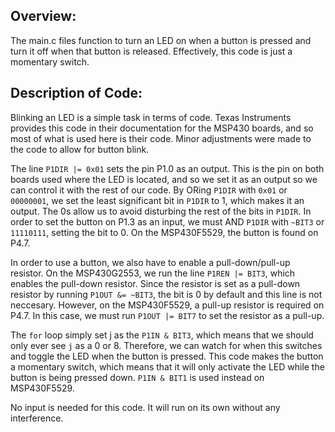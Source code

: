 ## Overview:
The main.c files function to turn an LED on when a button is pressed and turn it off when that button is released. Effectively, this code is just a momentary switch.

## Description of Code:
Blinking an LED is a simple task in terms of code. Texas Instruments provides this code in their documentation for the MSP430 boards, and so most of what is used here is their code. Minor adjustments were made to the code to allow for button blink.

The line `P1DIR |= 0x01` sets the pin P1.0 as an output. This is the pin on both boards used where the LED is located, and so we set it as an output so we can control it with the rest of our code. By ORing `P1DIR` with `0x01` or `00000001`, we set the least significant bit in `P1DIR` to 1, which makes it an output. The 0s allow us to avoid disturbing the rest of the bits in `P1DIR`. In order to set the button on P1.3 as an input, we must AND `P1DIR` with `~BIT3` or `11110111`, setting the bit to 0. On the MSP430F5529, the button is found on P4.7.

In order to use a button, we also have to enable a pull-down/pull-up resistor. On the MSP430G2553, we run the line `P1REN |= BIT3`, which enables the pull-down resistor. Since the resistor is set as a pull-down resistor by running `P1OUT &= ~BIT3`, the bit is 0 by default and this line is not neccesary. However, on the MSP430F5529, a pull-up resistor is required on P4.7. In this case, we must run `P1OUT |= BIT7` to set the resistor as a pull-up.

The `for` loop simply set j as the `P1IN & BIT3`, which means that we should only ever see `j` as a 0 or 8. Therefore, we can watch for when this switches and toggle the LED when the button is pressed. This code makes the button a momentary switch, which means that it will only activate the LED while the button is being pressed down. `P1IN & BIT1` is used instead on MSP430F5529.

No input is needed for this code. It will run on its own without any interference. 
